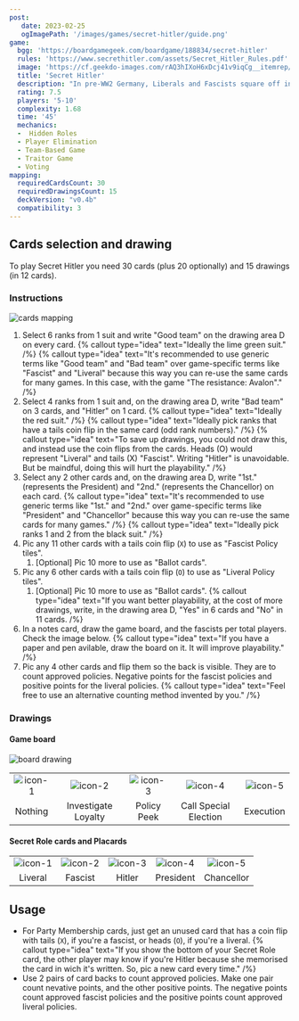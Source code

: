 ```yaml
---
post: 
   date: 2023-02-25
   ogImagePath: '/images/games/secret-hitler/guide.png'
game:
  bgg: 'https://boardgamegeek.com/boardgame/188834/secret-hitler'
  rules: 'https://www.secrethitler.com/assets/Secret_Hitler_Rules.pdf'
  image: 'https://cf.geekdo-images.com/rAQ3hIXoH6xDcj41v9iqCg__itemrep/img/EQ1jwjZYnucHSizVlzHE8DiyEQI=/fit-in/246x300/filters:strip_icc()/pic5164305.jpg'
  title: 'Secret Hitler'
  description: "In pre-WW2 Germany, Liberals and Fascists square off in an intrigue-filled parliament."
  rating: 7.5
  players: '5-10'
  complexity: 1.68
  time: '45'
  mechanics:
  -  Hidden Roles
  - Player Elimination
  - Team-Based Game
  - Traitor Game
  - Voting 
mapping:
  requiredCardsCount: 30
  requiredDrawingsCount: 15
  deckVersion: "v0.4b"
  compatibility: 3
---
```


## Cards selection and drawing

To play Secret Hitler you need 30 cards (plus 20 optionally) and 15 drawings (in 12 cards).

### Instructions

![cards mapping](/images/games/secret-hitler/guide.png)

1. Select 6 ranks from 1 suit and write "Good team" on the drawing area D on every card.
   {% callout type="idea" text="Ideally the lime green suit." /%}
   {% callout type="idea" text="It's recommended to use generic terms like \"Good team\" and \"Bad team\" over game-specific terms like \"Fascist\" and \"Liveral\" because this way you can re-use the same cards for many games. In this case, with the game \"The resistance: Avalon\"." /%}
1. Select 4 ranks from 1 suit and, on the drawing area D, write "Bad team" on 3 cards, and "Hitler" on 1 card.
   {% callout type="idea" text="Ideally the red suit." /%}
   {% callout type="idea" text="Ideally pick ranks that have a tails coin flip in the same card (odd rank numbers)." /%}
   {% callout type="idea" text="To save up drawings, you could not draw this, and instead use the coin flips from the cards. Heads (O) would represent \"Liveral\" and tails (X) \"Fascist\". Writing \"Hitler\" is unavoidable. But be maindful, doing this will hurt the playability." /%}
1. Select any 2 other cards and, on the drawing area D, write "1st." (represents the President) and "2nd." (represents the Chancellor) on each card.
   {% callout type="idea" text="It's recommended to use generic terms like \"1st.\" and \"2nd.\" over game-specific terms like \"President\" and \"Chancellor\" because this way you can re-use the same cards for many games." /%}
   {% callout type="idea" text="Ideally pick ranks 1 and 2 from the black suit." /%}
1. Pic any 11 other cards with a tails coin flip (`X`) to use as "Fascist Policy tiles".
   1. \[Optional\] Pic 10 more to use as "Ballot cards".
1. Pic any 6 other cards with a tails coin flip (`O`) to use as "Liveral Policy tiles".
   1. \[Optional\] Pic 10 more to use as "Ballot cards".
   {% callout type="idea" text="If you want better playability, at the cost of more drawings, write, in the drawing area D, \"Yes\" in 6 cards and \"No\" in 11 cards. /%}
1. In a notes card, draw the game board, and the fascists per total players. Check the image below.
   {% callout type="idea" text="If you have a paper and pen avilable, draw the board on it. It will improve playability." /%}
1. Pic any 4 other cards and flip them so the back is visible. They are to count approved policies. Negative points for the fascist policies and positive points for the liveral policies.
   {% callout type="idea" text="Feel free to use an alternative counting method invented by you." /%}

### Drawings

#### Game board

![board drawing](/images/games/secret-hitler/drawing-board.png)

|   |   |   |   |   |
|:-:|:-:|:-:|:-:|:-:|
| ![icon-1](/images/games/secret-hitler/icon-board-1.png) | ![icon-2](/images/games/secret-hitler/icon-board-2.png) | ![icon-3](/images/games/secret-hitler/icon-board-3.png) | ![icon-4](/images/games/secret-hitler/icon-board-4.png)| ![icon-5](/images/games/secret-hitler/icon-board-5.png) |
| Nothing | Investigate Loyalty | Policy Peek | Call Special Election | Execution |

#### Secret Role cards and Placards

|   |   |   |   |   |
|:-:|:-:|:-:|:-:|:-:|
| ![icon-1](/images/games/secret-hitler/draw-1.png) | ![icon-2](/images/games/secret-hitler/draw-2.png) | ![icon-3](/images/games/secret-hitler/draw-3.png) | ![icon-4](/images/games/secret-hitler/draw-4.png)| ![icon-5](/images/games/secret-hitler/draw-5.png) |
| Liveral | Fascist | Hitler | President | Chancellor |

## Usage

- For Party Membership cards, just get an unused card that has a coin flip with tails (`X`), if you're a fascist, or heads (`O`), if you're a liveral.
   {% callout type="idea" text="If you show the bottom of your Secret Role card, the other player may know if you're Hitler because she memorised the card in wich it's written. So, pic a new card every time." /%}
- Use 2 pairs of card backs to count approved policies. Make one pair count nevative points, and the other positive points. The negative points count approved fascist policies and the positive points count approved liveral policies.
